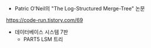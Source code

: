 
-  Patric O'Neil의 "The Log-Structured Merge-Tree" 논문

https://code-run.tistory.com/69

- 데이터베이스 시스템 7판
	- PART5 LSM 트리
